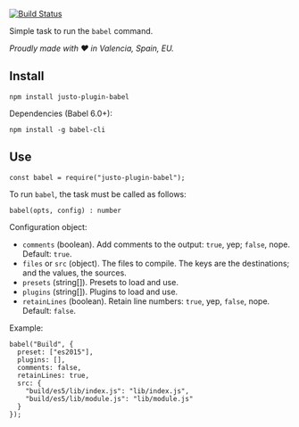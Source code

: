 [![Build Status](https://travis-ci.org/justojsp/justo-plugin-babel.svg)](https://travis-ci.org/justojsp/justo-plugin-babel)

Simple task to run the `babel` command.

*Proudly made with ♥ in Valencia, Spain, EU.*

## Install

```
npm install justo-plugin-babel
```

Dependencies (Babel 6.0+):

```
npm install -g babel-cli
```

## Use

```
const babel = require("justo-plugin-babel");
```

To run `babel`, the task must be called as follows:

```
babel(opts, config) : number
```

Configuration object:

- `comments` (boolean). Add comments to the output: `true`, yep; `false`, nope. Default: `true`.
- `files` or `src` (object). The files to compile. The keys are the destinations; and the values, the sources.
- `presets` (string[]). Presets to load and use.
- `plugins` (string[]). Plugins to load and use.
- `retainLines` (boolean). Retain line numbers: `true`, yep, `false`, nope. Default: `false`.

Example:

```
babel("Build", {
  preset: ["es2015"],
  plugins: [],
  comments: false,
  retainLines: true,
  src: {
    "build/es5/lib/index.js": "lib/index.js",
    "build/es5/lib/module.js": "lib/module.js"
  }
});
```
